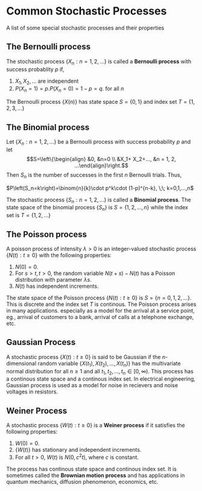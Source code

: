 # Common Stochastic Processes
A list of some special stochastic processes and their properties 

## The Bernoulli process
The stochastic process $\left\{X_n:n=1,2,...\right\}$ is called a **Bernoulli process** with success probablity $p$ if,

1. $X_1, X_2, ...$ are independent 
2. $P(X_n = 1) = p. P(X_n = 0) = 1-p = q$. for all $n$

The Bernoulli process $\left\{X(n)\right\}$ has state space $S=\left\{0,1\right\}$ and index set $T=\left\{1,2,3,...\right\}$

## The Binomial process
Let $\left\{X_n:n=1,2,...\right\}$ be a Bernoulli process with success probability $p$ and let 
$$S=\left\{\begin{align} &0, &n=0 \\ &X_1+ X_2+..., &n = 1, 2, ...\end{align}\right.$$
Then $S_n$ is the number of successes in the first $n$ Bernoulli trials. Thus, 

$P\left(S_n=k\right)=\binom{n}{k}\cdot p^k\cdot (1-p)^{n-k}, \;\; k=0,1,...,n$

The stochastic process $\left\{S_n:n=1,2,...\right\}$ is called a **Binomial process**. The state space of the binomial process $\left\{S_n\right\}$ is $S=\left\{1,2,...,n\right\}$ while the index set is $T=\left\{1,2,...\right\}$

## The Poisson process
A poisson process of intensity $\lambda>0$ is an integer-valued stochastic process $\left\{N(t):t\geq 0\right\}$ with the following properties:

1. $N(0)=0$.
2. For $s>t,t>0$, the random variable $N(t+s)-N(t)$ has a Poisson distribution with parameter $\lambda s$.
3. $N(t)$ has independent increments. 

The state space of the Poisson process $\left\{N(t):t\geq 0\right\}$ is $S=\left\{n=0,1,2,...\right\}$. This is discrete and the index set $T$ is continous. The Poisson process arises in many applications. especially as a model for the arrival at a service point, eg., arrival of customers to a bank, arrival of calls at a telephone exchange, etc. 

## Gaussian Process
A stochastic process $\left\{X(t):t \geq 0\right\}$ is said to be Gaussian if the $n$-dimensional random variable $\left\{ X(t_1),X(t_2),...,X(t_n)\right\}$ has the multivariate normal distribution for all $n\geq 1$ and all $t_1, t_2,..., t_n\in \left[0, \infty\right)$. This process has a continous state space and a continous index set. In electrical engineering, Gaussian process is used as a model for noise in recievers and noise voltages in resistors. 

## Weiner Process
A stochastic process $\left\{W(t):t \geq 0\right\}$  is a **Weiner process** if it satisfies the following properties:

1. $W(0)=0$.
2. $\left\{W(t)\right\}$ has stationary and independent increments.
3. For all $t>0$, $W(t)$ is $N(0,c^2t)$, where $c$ is constant.

The process has continous state space and continous index set. It is sometimes called the **Brownian motion process** and has applications in quantum mechanics, diffusion phenomenon, economics, etc. 
